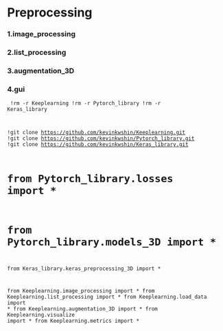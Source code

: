 # Preprocessing

### 1.image_processing
### 2.list_processing
### 3.augmentation_3D
### 4.gui

<code><p>
  !rm -r Keeplearning
!rm -r Pytorch_library
!rm -r Keras_library

!git clone https://github.com/kevinkwshin/Keeplearning.git
!git clone https://github.com/kevinkwshin/Pytorch_library.git
!git clone https://github.com/kevinkwshin/Keras_library.git
    
# from Pytorch_library.losses import *
# from Pytorch_library.models_3D import *

from Keras_library.keras_preprocessing_3D import *

from Keeplearning.image_processing import *
from Keeplearning.list_processing import *
from Keeplearning.load_data import *
from Keeplearning.augmentation_3D import *
from Keeplearning.visualize import *
from Keeplearning.metrics import *
</p></code>
